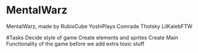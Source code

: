 # MentalWarz
MentalWarz, made by
    RubixCube
    YoshiPlays
    Comrade Thotsky
    LilKalebFTW

#Tasks
Decide style of game
Create elements and sprites
Create Main Functionality of the game before we add extra toxic stuff
